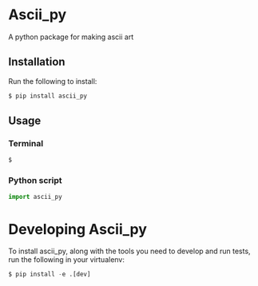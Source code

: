 # Ascii_py

A python package for making ascii art

## Installation

Run the following to install:

```python
$ pip install ascii_py
```

## Usage

### Terminal

```python
$
```

### Python script

```python
import ascii_py

```

# Developing Ascii_py

To install ascii_py, along with the tools you need to develop and run tests, run the following in your virtualenv:

```python
$ pip install -e .[dev]
```

